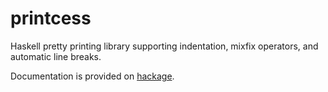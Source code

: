 # printcess
Haskell pretty printing library supporting indentation, mixfix operators, and automatic line breaks.

Documentation is provided on [hackage](https://hackage.haskell.org/package/printcess/docs/Printcess/PrettyPrinting.html).
